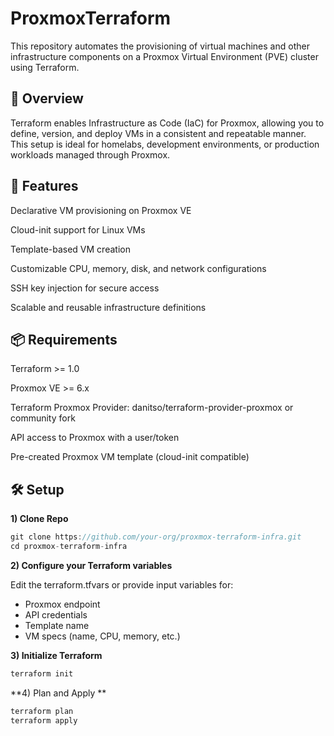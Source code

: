 # ProxmoxTerraform
This repository automates the provisioning of virtual machines and other infrastructure components on a Proxmox Virtual Environment (PVE) cluster using Terraform.

 ## 🔧 Overview

Terraform enables Infrastructure as Code (IaC) for Proxmox, allowing you to define, version, and deploy VMs in a consistent and repeatable manner. This setup is ideal for homelabs, development environments, or production workloads managed through Proxmox.

 ## 🚀 Features

Declarative VM provisioning on Proxmox VE

Cloud-init support for Linux VMs

Template-based VM creation

Customizable CPU, memory, disk, and network configurations

SSH key injection for secure access

Scalable and reusable infrastructure definitions

 ## 📦 Requirements
Terraform >= 1.0

Proxmox VE >= 6.x

Terraform Proxmox Provider: danitso/terraform-provider-proxmox or community fork

API access to Proxmox with a user/token

Pre-created Proxmox VM template (cloud-init compatible)

## 🛠 Setup

**1) Clone Repo**

```go
git clone https://github.com/your-org/proxmox-terraform-infra.git
cd proxmox-terraform-infra
```

**2) Configure your Terraform variables**

Edit the terraform.tfvars or provide input variables for:
- Proxmox endpoint
- API credentials
- Template name
- VM specs (name, CPU, memory, etc.)

**3) Initialize Terraform**

```go
terraform init
```

**4) Plan and Apply **
```go
terraform plan
terraform apply
```
